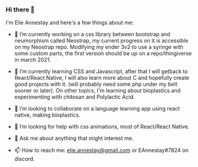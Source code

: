 ### Hi there 👋

I'm Elie Annestay and here's a few things about me:

- 🔭 I’m currently working on a css library between bootstrap and neumorphism called Neostrap, my current progress on it is accessible on my Neostrap repo. Modifying my ender 3v2 to use a syringe with some custom parts, the first version should be up on a repo/thingiverse in march 2021.

- 🌱 I’m currently learning CSS and Javascript, after that I will getback to React/React Native, I will also learn more about C and hopefully create good projects with it. (will probably need some php under my belt sooner or later). On other topics, I'm learning about bioplastics and experimenting with chitosan and Polylactic Acid.

- 👯 I’m looking to collaborate on a language learning app using react native, making bioplastics.

- 🤔 I’m looking for help with css animations, most of React/React Native.

- 💬 Ask me about anything that might interest me.

- 📫 How to reach me: elie.annestay@gmail.com or EAnnestay#7824 on discord.

